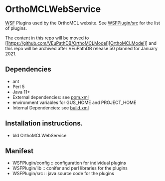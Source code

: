 # OrthoMCLWebService
[WSF](https://github.com/VEuPathDB/WSF) Plugins used by the OrthoMCL website.  See [WSFPlugin/src](WSFPlugin/src/main/java/org/orthomcl/wsfplugin) for the list of plugins.

The content in this repo will be moved to [[https://github.com/VEuPathDB/OrthoMCLModel][OrthoMCLModel]] and this repo will be archived after VEuPathDB release 50 planned for January 2021.

## Dependencies

   + ant
   + Perl 5
   + Java 11+
   + External dependencies: see [pom.xml](pom.xml)
   + environment variables for GUS_HOME and PROJECT_HOME
   + Internal Dependencies: see [build.xml](build.xml)

## Installation instructions.

   + bld OrthoMCLWebService

## Manifest

   + WSFPlugin/config :: configuration for individual plugins
   + WSFPlugin/lib :: conifer and perl libraries for the plugins
   + WSFPlugin/src :: java source code for the plugins

